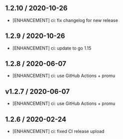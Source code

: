 ## 1.2.10 / 2020-10-26

* [ENHANCEMENT] ci: fix changelog for new release

## 1.2.9 / 2020-10-26

* [ENHANCEMENT] ci: update to go 1.15

## 1.2.8 / 2020-06-07

* [ENHANCEMENT] ci: use GitHub Actions + promu

## v1.2.7 / 2020-06-07

* [ENHANCEMENT] ci: use GitHub Actions + promu

## 1.2.6 / 2020-02-24

* [ENHANCEMENT] ci: fixed CI release upload
